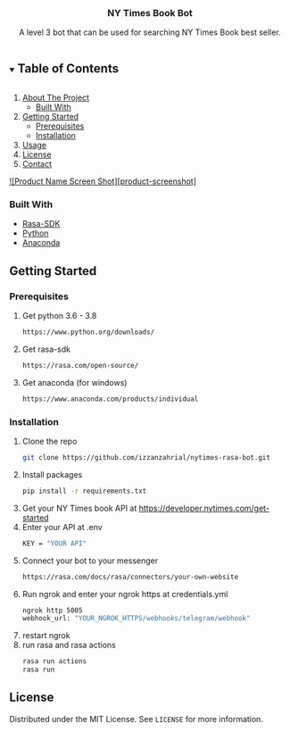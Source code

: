 <br />
<p align="center">
  <a href="https://github.com/izzanzahrial/nytimes-rasa-bot">
  </a>

  <h3 align="center">NY Times Book Bot</h3>

  <p align="center">
    A level 3 bot that can be used for searching NY Times Book best seller.
  </p>
</p>



<!-- TABLE OF CONTENTS -->
<details open="open">
  <summary><h2 style="display: inline-block">Table of Contents</h2></summary>
  <ol>
    <li>
      <a href="#about-the-project">About The Project</a>
      <ul>
        <li><a href="#built-with">Built With</a></li>
      </ul>
    </li>
    <li>
      <a href="#getting-started">Getting Started</a>
      <ul>
        <li><a href="#prerequisites">Prerequisites</a></li>
        <li><a href="#installation">Installation</a></li>
      </ul>
    </li>
    <li><a href="#usage">Usage</a></li>
    <li><a href="#license">License</a></li>
    <li><a href="#contact">Contact</a></li>
  </ol>
</details>

[![Product Name Screen Shot][product-screenshot]](https://example.com)

### Built With

* [Rasa-SDK](https://rasa.com/)
* [Python](https://www.python.org/)
* [Anaconda](https://www.anaconda.com/)



<!-- GETTING STARTED -->
## Getting Started

### Prerequisites

1.  Get python 3.6 - 3.8
    ```sh
    https://www.python.org/downloads/
    ```
2.  Get rasa-sdk
    ```sh
    https://rasa.com/open-source/
    ```
3.  Get anaconda (for windows)
    ```sh
    https://www.anaconda.com/products/individual
    ```
### Installation

1. Clone the repo
   ```sh
   git clone https://github.com/izzanzahrial/nytimes-rasa-bot.git
   ```
2. Install packages
   ```sh
   pip install -r requirements.txt 
   ```
3. Get your NY Times book API at https://developer.nytimes.com/get-started
4. Enter your API at .env
   ```sh
   KEY = "YOUR API"
   ```
5. Connect your bot to your messenger
   ```sh
   https://rasa.com/docs/rasa/connectors/your-own-website
   ```
6. Run ngrok and enter your ngrok https at credentials.yml
   ```sh
   ngrok http 5005
   webhook_url: "YOUR_NGROK_HTTPS/webhooks/telegram/webhook"
   ```
7. restart ngrok
8. run rasa and rasa actions
   ```sh
   rasa run actions
   rasa run
   ```

<!-- LICENSE -->
## License

Distributed under the MIT License. See `LICENSE` for more information.